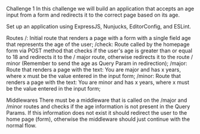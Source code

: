 Challenge 1
In this challenge we will build an application that accepts an age input from a form and redirects it to the correct page based on its age.

Set up an application using ExpressJS, Nunjucks, EditorConfig, and ESLint.

Routes
/: Initial route that renders a page with a form with a single field age that represents the age of the user;
/check: Route called by the homepage form via POST method that checks if the user's age is greater than or equal to 18 and redirects it to the / major route, otherwise redirects it to the route / minor (Remember to send the age as Query Param in redirection);
/major: Route that renders a page with the text: You are major and has x years, where x must be the value entered in the input form;
/minor: Route that renders a page with the text: You are minor and has x years, where x must be the value entered in the input form;

Middlewares
There must be a middleware that is called on the /major and /minor routes and checks if the age information is not present in the Query Params. If this information does not exist it should redirect the user to the home page (form), otherwise the middleware should just continue with the normal flow.
